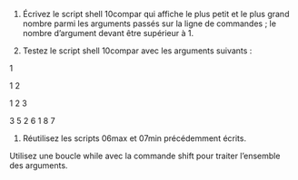 1. Écrivez le script shell 10compar qui affiche le plus petit et le plus grand nombre parmi les arguments passés sur la ligne de commandes ; le nombre d’argument devant être supérieur à 1.

2. Testez le script shell 10compar avec les arguments suivants :

1

1 2

1 2 3

3 5 2 6 1 8 7



1. Réutilisez les scripts 06max et 07min précédemment écrits.

Utilisez une boucle while avec la commande shift pour traiter l’ensemble des arguments.